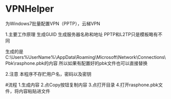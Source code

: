 # VPNHelper
为Windows7批量配置VPN（PPTP），云梯VPN

1.主要工作原理
生成GUID
生成服务器名称和地址
PPTP和L2TP只是模板略有不同

生成的是
C:\Users\%UserName%\AppData\Roaming\Microsoft\Network\Connections\Pbk\rasphone.pbk的内容
所以如果有配置好的pbk文件也可以直接替换

2.注意
本程序不存贮用户名，密码以及密钥

#流程
1.生成内容
2.点Copy按钮复制内容
3.点打开目录
4.打开rasphone.pbk文件，将内容粘贴进文件
